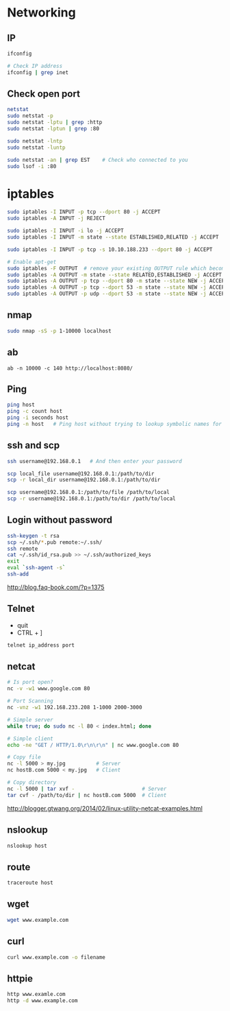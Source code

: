 # Networking

## IP
```sh
ifconfig

# Check IP address
ifconfig | grep inet
```
## Check open port

```sh
netstat
sudo netstat -p
sudo netstat -lptu | grep :http
sudo netstat -lptun | grep :80

sudo netstat -lntp
sudo netstat -luntp

sudo netstat -an | grep EST    # Check who connected to you
sudo lsof -i :80
```

# iptables
```sh
sudo iptables -I INPUT -p tcp --dport 80 -j ACCEPT
sudo iptables -A INPUT -j REJECT

sudo iptables -I INPUT -i lo -j ACCEPT
sudo iptables -I INPUT -m state --state ESTABLISHED,RELATED -j ACCEPT

sudo iptables -I INPUT -p tcp -s 10.10.188.233 --dport 80 -j ACCEPT

# Enable apt-get
sudo iptables -F OUTPUT  # remove your existing OUTPUT rule which becomes redundant
sudo iptables -A OUTPUT -m state --state RELATED,ESTABLISHED -j ACCEPT
sudo iptables -A OUTPUT -p tcp --dport 80 -m state --state NEW -j ACCEPT
sudo iptables -A OUTPUT -p tcp --dport 53 -m state --state NEW -j ACCEPT
sudo iptables -A OUTPUT -p udp --dport 53 -m state --state NEW -j ACCEPT
```

## nmap
```sh
sudo nmap -sS -p 1-10000 localhost
```

## ab
```
ab -n 10000 -c 140 http://localhost:8080/
```

## Ping
```sh
ping host
ping -c count host
ping -i seconds host
ping -n host   # Ping host without trying to lookup symbolic names for addresses.
```

## ssh and scp
```sh
ssh username@192.168.0.1   # And then enter your password

scp local_file username@192.168.0.1:/path/to/dir
scp -r local_dir username@192.168.0.1:/path/to/dir

scp username@192.168.0.1:/path/to/file /path/to/local
scp -r username@192.168.0.1:/path/to/dir /path/to/local

```

## Login without password
```sh
ssh-keygen -t rsa
scp ~/.ssh/*.pub remote:~/.ssh/
ssh remote
cat ~/.ssh/id_rsa.pub >> ~/.ssh/authorized_keys
exit
eval `ssh-agent -s`
ssh-add
```
http://blog.faq-book.com/?p=1375

## Telnet
- quit
- CTRL + ]
```sh
telnet ip_address port
```

## netcat
```sh
# Is port open?
nc -v -w1 www.google.com 80

# Port Scanning
nc -vnz -w1 192.168.233.208 1-1000 2000-3000

# Simple server
while true; do sudo nc -l 80 < index.html; done

# Simple client
echo -ne "GET / HTTP/1.0\r\n\r\n" | nc www.google.com 80

# Copy file
nc -l 5000 > my.jpg          # Server
nc hostB.com 5000 < my.jpg   # Client

# Copy directory
nc -l 5000 | tar xvf -                      # Server
tar cvf - /path/to/dir | nc hostB.com 5000  # Client
```
http://blogger.gtwang.org/2014/02/linux-utility-netcat-examples.html

## nslookup
```sh
nslookup host
```

## route
```sh
traceroute host
```

## wget
```sh
wget www.example.com
```

## curl
```sh
curl www.example.com -o filename
```

## httpie
```sh
http www.examle.com
http -d www.example.com
```
